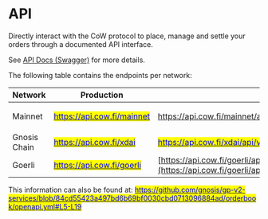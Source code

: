 # API

Directly interact with the CoW protocol to place, manage and settle your orders through a documented API interface.

See [API Docs (Swagger)](https://api.cow.fi/docs) for more details.

The following table contains the endpoints per network:

| Network      | Production                                                                                | Example                                                                                                                                                                                                                                                                                                                                                                           |
| ------------ | ----------------------------------------------------------------------------------------- | --------------------------------------------------------------------------------------------------------------------------------------------------------------------------------------------------------------------------------------------------------------------------------------------------------------------------------------------------------------------------------- |
| Mainnet      | [<mark style="color:blue;">https://api.cow.fi/mainnet</mark>](https://api.cow.fi/mainnet) | <p><a href="https://api.cow.fi/mainnet/api/v1/orders/0x65F1206182C77A040ED41D507B59C622FA94AB5E71CCA567202CFF3909F3D5C4DBE338E45276630FD8237149DD47EE027AF26F9C619723D0"><mark style="color:blue;">https://api.cow.fi/mainnet/api/v1/orders/0x65F1206182C77A040ED41D507B59C622FA94AB5E71CCA567202CFF3909F3D5C4DBE338E45276630FD8237149DD47EE027AF26F9C619723D0</mark><br></a></p> |
| Gnosis Chain | [<mark style="color:blue;">https://api.cow.fi/xdai</mark>](https://barn.api.cow.fi/xdai)  | [<mark style="color:blue;">https://api.cow.fi/xdai/api/v1/orders/0x5af727fb0d0fd4d13a09272df46c25daaa9dc520e9b9a1830c73a21e6884086d424a46612794dbb8000194937834250dc723ffa561ddbd96</mark>](https://api.cow.fi/xdai/api/v1/orders/0x5af727fb0d0fd4d13a09272df46c25daaa9dc520e9b9a1830c73a21e6884086d424a46612794dbb8000194937834250dc723ffa561ddbd96)                             |
| Goerli       | [<mark style="color:blue;">https://api.cow.fi/goerli</mark>](https://api.cow.fi/rinkeby)  | [https://api.cow.fi/goerli/api/v1/orders/0xBEE57030FD6DA11612005EA636D9FAB20A43533F0180838DD0A4AB93A7CB64C45D32E91BE8EF9FDF1CE926F63DB341418093851E61DDABC0](https://api.cow.fi/goerli/api/v1/orders/0xBEE57030FD6DA11612005EA636D9FAB20A43533F0180838DD0A4AB93A7CB64C45D32E91BE8EF9FDF1CE926F63DB341418093851E61DDABC0)                                                          |

This information can also be found at: [<mark style="color:blue;">https://github.com/gnosis/gp-v2-services/blob/84cd55423a497bd6b69bf0030cbd0713096884ad/orderbook/openapi.yml#L5-L19</mark>](https://github.com/gnosis/gp-v2-services/blob/84cd55423a497bd6b69bf0030cbd0713096884ad/orderbook/openapi.yml#L5-L19)
